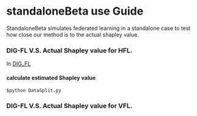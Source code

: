
#                     **standaloneBeta use Guide**

StandaloneBeta simulates federated learning in a standalone case to test how close our method is to the actual shapley value.


### DIG-FL V.S. Actual Shapley value for HFL.

In [DIG_FL](https://github.com/qmkakaxi/DIG_FL/tree/master/standaloneBeta/DIGFL_hfl)
#### calculate estimated Shapley value

 ```shell
 $python DataSplit.py
 ```
### DIG-FL V.S. Actual Shapley value for VFL.
